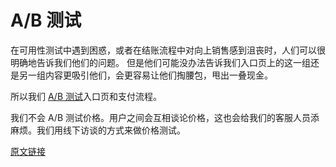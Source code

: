 # A/B 测试

在可用性测试中遇到困惑，或者在结账流程中对向上销售感到沮丧时，人们可以很明确地告诉我们他们的问题。 但是他们可能没办法告诉我们入口页上的这一组还是另一组内容更吸引他们，会更容易让他们掏腰包，甩出一叠现金。

所以我们 [A/B 测试](http://en.wikipedia.org/wiki/A/B_testing)入口页和支付流程。

我们不会 A/B 测试价格。用户之间会互相谈论价格，这也会给我们的客服人员添麻烦。我们用线下访谈的方式来做价格测试。

[原文链接](https://thoughtbot.com/playbook/measuring/ab-testing)
